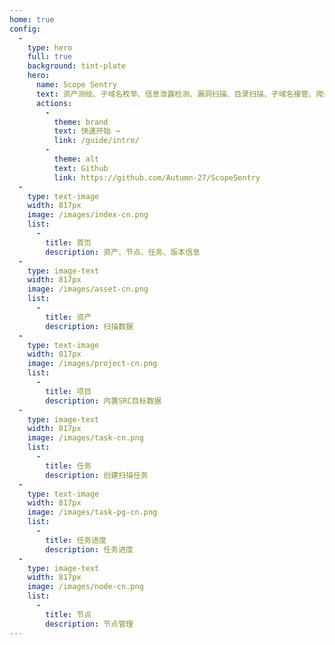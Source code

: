 ```yaml
---
home: true
config:
  -
    type: hero
    full: true
    background: tint-plate
    hero:
      name: Scope Sentry
      text: 资产测绘、子域名枚举、信息泄露检测、漏洞扫描、目录扫描、子域名接管、爬虫、页面监控
      actions:
        -
          theme: brand
          text: 快速开始 →
          link: /guide/intro/
        -
          theme: alt
          text: Github
          link: https://github.com/Autumn-27/ScopeSentry
  -
    type: text-image
    width: 817px
    image: /images/index-cn.png
    list:
      -
        title: 首页
        description: 资产、节点、任务、版本信息
  -
    type: image-text
    width: 817px
    image: /images/asset-cn.png
    list:
      -
        title: 资产
        description: 扫描数据
  -
    type: text-image
    width: 817px
    image: /images/project-cn.png
    list:
      -
        title: 项目
        description: 内置SRC目标数据
  -
    type: image-text
    width: 817px
    image: /images/task-cn.png
    list:
      -
        title: 任务
        description: 创建扫描任务
  -
    type: text-image
    width: 817px
    image: /images/task-pg-cn.png
    list:
      -
        title: 任务进度
        description: 任务进度
  -
    type: image-text
    width: 817px
    image: /images/node-cn.png
    list:
      -
        title: 节点
        description: 节点管理
---
```

